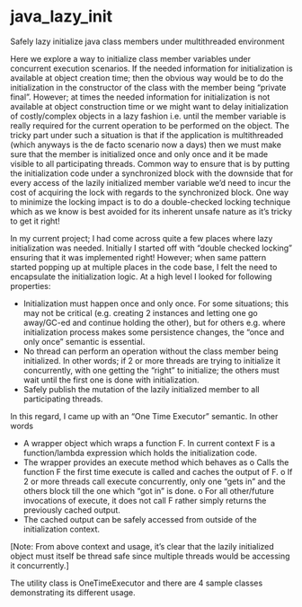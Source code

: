 # java_lazy_init

Safely lazy initialize java class members under multithreaded environment

Here we explore a way to initialize class member variables under concurrent execution scenarios. If the needed information for initialization is available at object creation time; then the obvious way would be to do the initialization in the constructor of the class with the member being “private final”. However; at times the needed information for initialization is not available at object construction time or we might want to delay initialization of costly/complex objects in a lazy fashion i.e. until the member variable is really required for the current operation to be performed on the object. The tricky part under such a situation is that if the application is multithreaded (which anyways is the de facto scenario now a days) then we must make sure that the member is initialized once and only once and it be made visible to all participating threads. Common way to ensure that is by putting the initialization code under a synchronized block with the downside that for every access of the lazily initialized member variable we’d need to incur the cost of acquiring the lock with regards to the synchronized block. One way to minimize the locking impact is to do a double-checked locking technique which as we know is best avoided for its inherent unsafe nature as it’s tricky to get it right!

In my current project; I had come across quite a few places where lazy initialization was needed. Initially I started off with “double checked locking” ensuring that it was implemented right! However; when same pattern started popping up at multiple places in the code base, I felt the need to encapsulate the initialization logic. At a high level I looked for following properties:

-	Initialization must happen once and only once. For some situations; this may not be critical (e.g. creating 2 instances and letting one go away/GC-ed and continue holding the other), but for others e.g. where initialization process makes some persistence changes, the “once and only once” semantic is essential.
-	No thread can perform an operation without the class member being initialized. In other words; if 2 or more threads are trying to initialize it concurrently, with one getting the “right” to initialize; the others must wait until the first one is done with initialization.
-	Safely publish the mutation of the lazily initialized member to all participating threads.

In this regard, I came up with an “One Time Executor” semantic. In other words 
-	A wrapper object which wraps a function F. In current context F is a function/lambda expression which holds the initialization code.
-	The wrapper provides an execute method which behaves as
o	Calls the function F the first time execute is called and caches the output of F.
o	If 2 or more threads call execute concurrently, only one “gets in” and the others block till the one which “got in” is done.
o	For all other/future invocations of execute, it does not call F rather simply returns the previously cached output.
-	The cached output can be safely accessed from outside of the initialization context.

[Note: From above context and usage, it’s clear that the lazily initialized object must itself be thread safe since multiple threads would be accessing it concurrently.]

The utility class is OneTimeExecutor and there are 4 sample classes demonstrating its different usage.
